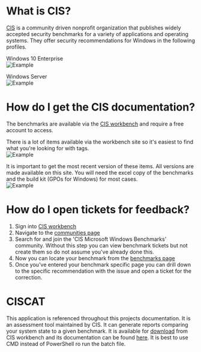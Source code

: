 # What is CIS?
[CIS](https://www.cisecurity.org/) is a community driven nonprofit organization that publishes widely accepted security benchmarks for a variety of applications and operating systems.
They offer security recommendations for Windows in the following profiles.

Windows 10 Enterprise
</br>![Example](screenshots/windows_10_profiles.PNG)

Windows Server
</br>![Example](screenshots/server_profiles.PNG)

# How do I get the CIS documentation?
The benchmarks are available via the [CIS workbench](https://workbench.cisecurity.org/) and require a free account to access.

There is a lot of items available via the workbench site so it's easiest to find what you're looking for with tags.
</br>![Example](screenshots/CIS_tags.PNG)

It is important to get the most recent version of these items. All versions are made available on this site. You will need the excel copy of the benchmarks and the build kit (GPOs for Windows) for most cases.
</br>![Example](screenshots/CIS_files.PNG)

# How do I open tickets for feedback?
1) Sign into [CIS workbench](https://workbench.cisecurity.org/)
2) Navigate to the [communities page](https://workbench.cisecurity.org/communities/public)
3) Search for and join the 'CIS Microsoft Windows Benchmarks' community. Without this step you can view benchmark tickets but not create them so do not assume you've already done this.
4) Now you can locate your benchmark from the [benchmarks page](https://workbench.cisecurity.org/benchmarks)
5) Once you've entered your benchmark specific page you can drill down to the specific recommendation with the issue and open a ticket for the correction.

# CISCAT
This application is referenced throughout this projects documentation. It is an assessment tool maintained by CIS. It can generate reports comparing your system state to a given benchmark. It is available for [download](https://workbench.cisecurity.org/files/2151) from CIS workbench and its documentation can be found [here](https://ccpa-docs.readthedocs.io/en/latest/Configuration%20Guide/). It is best to use CMD instead of PowerShell ro run the batch file.
